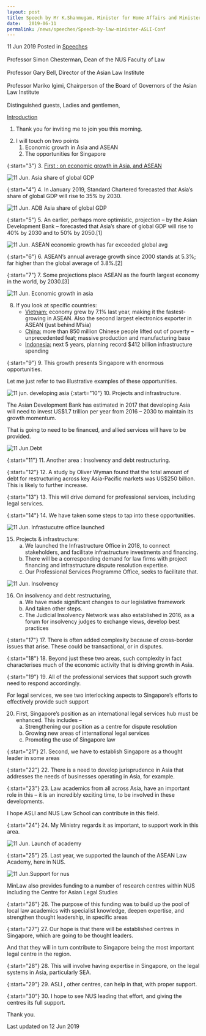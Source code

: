 ```yaml
---
layout: post
title: Speech by Mr K.Shanmugam, Minister for Home Affairs and Minister for Law, at the 16th Asian Law Institute (ASLI) Conference
date:   2019-06-11
permalink: /news/speeches/Speech-by-law-minister-ASLI-Conf
---
```



11 Jun 2019 Posted in [Speeches](/news/speeches)
<br>  
Professor Simon Chesterman, Dean of the NUS Faculty of Law
<br>  
Professor Gary Bell, Director of the Asian Law Institute
<br>     
Professor Mariko Igimi, Chairperson of the Board of Governors of the Asian Law Institute
<br>     
Distinguished guests,
Ladies and gentlemen,

<u>Introduction</u>

1. Thank you for inviting me to join you this morning.

<ol start="2">
<li>I will touch on two points
<ol>
<li>Economic growth in Asia and ASEAN</li>
 
<li>The opportunities for Singapore</li>

</ol>
</li>
</ol>

{:start="3"}
3. <u>First : on economic growth in Asia, and ASEAN</u>

![11 Jun. Asia share of global GDP](/images/news/speeches/1560336976032.png)

{:start="4"}
4. In January 2019, Standard Chartered forecasted that Asia’s share of global GDP will rise to 35% by 2030.

![11 Jun. ADB Asia share of global GDP](images/news/speeches/1560336984799.png)


{:start="5"}
5. An earlier, perhaps more optimistic, projection – by the Asian Development Bank – forecasted that Asia’s share of global GDP will rise to 40% by 2030 and to 50% by 2050.[1]

![11 Jun. ASEAN economic growth has far exceeded global avg](/images/news/speeches/1560336992630.png)

{:start="6"}
6. ASEAN’s annual average growth since 2000
stands at 5.3%; far higher than the global average of 3.8%.[2]
 
{:start="7"} 
7. Some projections place ASEAN as the fourth largest economy in the world, by 2030.[3]

![11 Jun. Economic growth in asia](/images/news/speeches/1560337003659.png)

<ol start="8">
<li>If you look at specific countries:

<ul>
<li><u>Vietnam:</u> economy grew by 7.1% last year, making it the fastest-growing in ASEAN. Also the second largest electronics exporter in ASEAN (just behind M’sia)</li>
 
<li><u>China:</u> more than 850 million Chinese people lifted out of poverty – unprecedented feat; massive production and manufacturing base </li>
 
<li><u>Indonesia:</u> next 5 years, planning record $412 billion infrastructure spending </li>
</ul>

</li>
</ol>

{:start="9"}
9. This growth presents Singapore with enormous opportunities.

Let me just refer to two illustrative examples of these opportunities.

![11 jun. developing asia](/images/news/speeches/1560337027495.png)
{:start="10"}
10. Projects and infrastructure.

The Asian Development Bank has estimated in 2017 that developing Asia will need to invest US$1.7 trillion per year from 2016 – 2030 to maintain its growth momentum.
 
That is going to need to be financed, and allied services will have to be provided.

![11 Jun.Debt](/images/news/speeches/1560337085760.png)


{:start="11"}
11. Another area : Insolvency and debt restructuring.
 
{:start="12"} 
12. A study by Oliver Wyman found that the total amount of debt for restructuring across key Asia-Pacific markets was US$250 billion. This is likely to further increase.
 
{:start="13"} 
13. This will drive demand for professional services, including legal services.
 
{:start="14"} 
14. We have taken some steps to tap into these opportunities.

![11 Jun. Infrastucutre office launched](/images/news/speeches/1560335639918.png)



<ol start="15">
<li>Projects & infrastructure:
<ol style="list-style-type: lower-alpha">
<li>We launched the Infrastructure Office in 2018, to connect stakeholders, and facilitate infrastructure investments and financing. </li>
 
<li>There will be a corresponding demand for law firms with project financing and infrastructure dispute resolution expertise. </li>
 
<li>Our Professional Services Programme Office, seeks to facilitate that. </li>

</ol>
</li>
</ol>

![11 Jun. Insolvency](/images/news/speeches/1560337276856.png)

<ol start="16">
<li>On insolvency and debt restructuring,
<ol style="list-style-type: lower-alpha">
<li>We have made significant changes to our legislative framework </li>
<li>And taken other steps. </li>
<li>The Judicial Insolvency Network was also established in 2016, as a forum for insolvency judges to exchange views, develop best practices</li>
</ol>

</li>
</ol>

{:start="17"}
17. There is often added complexity because of cross-border issues that arise. These could be transactional, or in disputes.

{:start="18"}
18. Beyond just these two areas, such complexity in fact characterises much of the economic activity that is driving growth in Asia.

{:start="19"}
19. All of the professional services that support such growth need to respond accordingly.
 
For legal services, we see two interlocking aspects to Singapore’s efforts to effectively provide such support


<ol start="20">
<li> First, Singapore’s position as an international legal services hub must be enhanced. This includes –
<ol style="list-style-type: lower-alpha">
<li>Strengthening our position as a centre for dispute resolution </li>
<li>Growing new areas of international legal services </li>
<li>Promoting the use of Singapore law </li>
</ol>
</li>
</ol>


{:start="21"}
21. Second, we have to establish Singapore as a thought leader in some areas

{:start="22"}
22. There is a need to develop jurisprudence in Asia that addresses the needs of businesses operating in Asia, for example.  
 
{:start="23"} 
23. Law academics from all across Asia, have an important role in this – it is an incredibly exciting time, to be involved in these developments.
 
I hope ASLI and NUS Law School can contribute in this field.  

{:start="24"}
24. My Ministry regards it as important, to support work in this area. 

![11 Jun. Launch of academy](/images/news/speeches/1560337442135.png)

{:start="25"}
25. Last year, we supported the launch of the ASEAN Law Academy, here in NUS.

![11 Jun.Support for nus](/images/news/speeches/1560337497124.png)


MinLaw also provides funding to a number of research centres within NUS including the Centre for Asian Legal Studies

{:start="26"}
26. The purpose of this funding was to build up the pool of local law academics with specialist knowledge, deepen expertise, and strengthen thought leadership, in specific areas  

{:start="27"}
27. Our hope is that there will be established centres in Singapore, which are going to be thought leaders.
 
And that they will in turn contribute to Singapore being the most important legal centre in the region. 

{:start="28"}
28. This will involve having expertise in Singapore, on the legal systems in Asia, particularly SEA.
 
{:start="29"} 
29. ASLI , other centres, can help in that, with proper support.

{:start="30"}
30. I hope to see NUS leading that effort, and giving the centres its full support.
 
Thank you.







<p class="right-side-updated">Last updated on 12 Jun 2019</p> 
